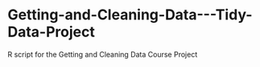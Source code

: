 # Getting-and-Cleaning-Data---Tidy-Data-Project
R script for the Getting and Cleaning Data Course Project
